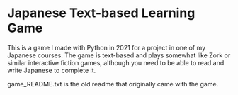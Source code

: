 # Japanese Text-based Learning Game

This is a game I made with Python in 2021 for a project in one of my Japanese courses. The game is text-based and plays somewhat like Zork or similar interactive fiction games, although you need to be able to read and write Japanese to complete it.

game_README.txt is the old readme that originally came with the game.
